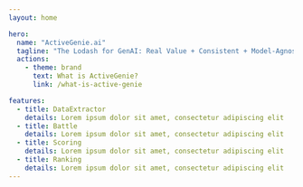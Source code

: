 ```yaml
---
layout: home

hero:
  name: "ActiveGenie.ai"
  tagline: "The Lodash for GenAI: Real Value + Consistent + Model-Agnostic"
  actions:
    - theme: brand
      text: What is ActiveGenie?
      link: /what-is-active-genie

features:
  - title: DataExtractor
    details: Lorem ipsum dolor sit amet, consectetur adipiscing elit
  - title: Battle
    details: Lorem ipsum dolor sit amet, consectetur adipiscing elit
  - title: Scoring
    details: Lorem ipsum dolor sit amet, consectetur adipiscing elit
  - title: Ranking
    details: Lorem ipsum dolor sit amet, consectetur adipiscing elit
---
```


